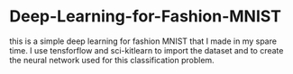 # Deep-Learning-for-Fashion-MNIST

this is a simple deep learning for fashion MNIST that I made in my spare time. I use tensforflow and sci-kitlearn to import the dataset and to create the neural network used for this classification problem.
